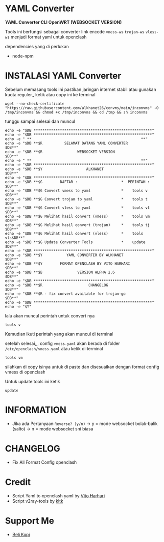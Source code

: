 # YAML Converter

**YAML Converter CLI OpenWRT (WEBSOCKET VERSION)**

Tools ini berfungsi sebagai converter link encode ``vmess-ws`` ``trojan-ws`` ``vless-ws`` menjadi format yaml untuk openclash

dependencies yang di perlukan
- node-npm

# INSTALASI YAML Converter
Sebelum memasang tools ini pastikan jaringan internet stabil atau gunakan kuota reguler,,
ketik atau copy ini ke terminal
```
wget --no-check-certificate "https://raw.githubusercontent.com/alkhanet26/convms/main/inconvms" -O /tmp/inconvms && chmod +x /tmp/inconvms && cd /tmp && sh inconvms
```
tunggu sampai selesai dan muncul

```
echo -e "$DB ******************************************************"
echo -e "$DB ******************************************************"
echo -e " **                                                  **"
echo -e "$DB **$R          SELAMAT DATANG YAML CONVERTER           $DB**"
echo -e "$DB **$R                WEBSOCKET VERSION                 $DB**"
echo -e " **                                                  **"
echo -e "$DB ******************************************************"
echo -e "$DB **$Y                    ALKHANET                      $DB**"
echo -e "$DB ******************************************************"
echo -e "$DB **$G        DAFTAR :                    *  PERINTAH : $DB**"
echo -e "$DB **$G Convert vmess to yaml              *    tools v  $DB**"
echo -e "$DB **$G Convert trojan to yaml             *    tools t  $DB**"
echo -e "$DB **$G Convert vless to yaml              *    tools vl $DB**"
echo -e "$DB **$G Melihat hasil convert (vmess)      *    tools vm $DB**"
echo -e "$DB **$G Melihat hasil convert (trojan)     *    tools tj $DB**"
echo -e "$DB **$G Melihat hasil convert (vless)      *    tools vls$DB**"
echo -e "$DB **$G Update Converter Tools             *    update   $DB**"
echo -e "$DB ******************************************************"
echo -e "$DB **$Y           YAML CONVERTER BY ALKHANET             $DB**"
echo -e "$DB **$Y        FORMAT OPENCLASH BY VITO HARHARI          $DB**"
echo -e "$DB **$B                VERSION ALPHA 2.6                 $DB**"
echo -e "$DB ******************************************************"
echo -e "$DB **$R                     CHANGELOG                    $DB**"
echo -e "$DB **$R - fix convert available for trojan-go            $DB**"
echo -e "$DB ******************************************************"
echo -e "$Y"
```

lalu akan muncul perintah untuk convert nya
```
tools v
```
Kemudian ikuti perintah yang akan muncul di terminal

setelah selesai,,,
config ``vmess.yaml`` akan berada di folder ``/etc/openclash/vmess.yaml``
atau ketik di terminal
```
tools vm
```
silahkan di copy isinya untuk di paste dan disesuaikan dengan format config vmess di openclash

Untuk update tools ini ketik 
```
update
```

# INFORMATION
- Jika ada Pertanyaan ``Reverse? (y/n)``
  -> y = mode websocket bolak-balik (salto)
  -> n = mode websocket sni biasa

# CHANGELOG
- Fix All Format Config openclash

# Credit
- Script Yaml to openclash yaml by [Vito Harhari](https://github.com/vitoharhari)
- Script v2ray-tools by [kltk](https://github.com/kltk)

# Support Me
- [Beli Kopi](https://saweria.co/alkhanet)
